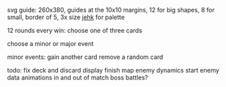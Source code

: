 svg guide: 260x380, guides at the 10x10 margins, 12 for big shapes, 8 for small, border of 5, 3x size
[jehk](https://lospec.com/palette-list/jehkoba64) for palette

12 rounds
every win: choose one of three cards

choose a minor or major event

minor events:
gain another card
remove a random card

todo:
fix deck and discard display
finish map
enemy dynamics start
enemy data
animations in and out of match
boss battles?
